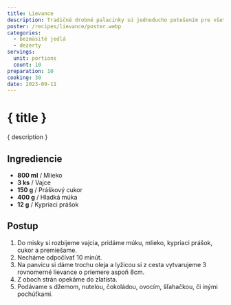 ```yaml
---
title: Lievance
description: Tradičné drobné palacinky sú jednoducho potešením pre všetky vekové skupiny.
poster: /recipes/lievance/poster.webp
categories:
  - bezmäsité jedlá
  - dezerty
servings:
  unit: portions
  count: 10
preparation: 10
cooking: 30
date: 2023-09-11
---
```


# { title }

{ description }

## Ingrediencie

- **800 ml** / Mlieko
- **3 ks** / Vajce
- **150 g** / Práškový cukor
- **400 g** / Hladká múka
- **12 g** / Kypriaci prášok

## Postup

1. Do misky si rozbijeme vajcia, pridáme múku, mlieko, kypriaci prášok, cukor a premiešame.
2. Necháme odpočívať 10 minút.
3. Na panvicu si dáme trochu oleja a lyžicou si z cesta vytvarujeme 3 rovnomerné lievance o priemere aspoň 8cm.
4. Z oboch strán opekáme do zlatista.
5. Podávame s džemom, nutelou, čokoládou, ovocím, šľahačkou, či inými pochúťkami.
